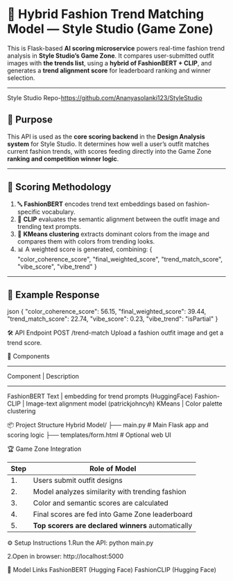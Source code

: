 # 👗 Hybrid Fashion Trend Matching Model — Style Studio (Game Zone)

This  is  Flask-based **AI scoring microservice** powers real-time fashion trend analysis in **Style Studio’s Game Zone**. It compares user-submitted outfit images with **the trends list**, using a **hybrid of FashionBERT + CLIP**, and generates a **trend alignment score** for leaderboard ranking and winner selection.

---
Style Studio Repo-https://github.com/Ananyasolanki123/StyleStudio

## 🎯 Purpose

This API is used as the **core scoring backend** in the **Design Analysis system** for Style Studio. It determines how well a user’s outfit matches current fashion trends, with scores feeding directly into the Game Zone **ranking and competition winner logic**.

---

## 🧠 Scoring Methodology

1. 🔤 **FashionBERT** encodes trend text embeddings based on fashion-specific vocabulary.
2. 🧠 **CLIP** evaluates the semantic alignment between the outfit image and trending text prompts.
3. 🎨 **KMeans clustering** extracts dominant colors from the image and compares them with colors from trending looks.
4. 📊 A weighted score is generated, combining:
   {
  "color_coherence_score",
  "final_weighted_score",
  "trend_match_score",
  "vibe_score",
  "vibe_trend"
}

---

## 🧪 Example Response

json
{
  "color_coherence_score": 56.15,
  "final_weighted_score": 39.44,
  "trend_match_score": 22.74,
  "vibe_score": 0.23,
  "vibe_trend": "isPartial"
}

🛠️ API Endpoint
POST /trend-match
Upload a fashion outfit image and get a trend score.

🧩 Components
- - - - - - - - - - - - - - - - - - - - - - - - - - - - - - - - - -
Component	         |    Description         
- - - - - - - - - - - - - - - - - - - - - - - - - - - - - - - - - -
FashionBERT	Text   |   embedding for trend prompts (HuggingFace)
Fashion-CLIP	     |   Image-text alignment model (patrickjohncyh)
KMeans	           |   Color palette clustering


📦 Project Structure 
Hybrid Model/
├── main.py                  # Main Flask app and scoring logic
├── templates/form.html      # Optional web UI

🏆 Game Zone Integration

| Step | Role of Model                                      |
| ---- | -------------------------------------------------- |
| 1.   | Users submit outfit designs                        |
| 2.   | Model analyzes similarity with trending fashion    |
| 3.   | Color and semantic scores are calculated           |
| 4.   | Final scores are fed into Game Zone leaderboard    |
| 5.   | **Top scorers are declared winners** automatically |

⚙️ Setup Instructions
1.Run the API:
python main.py

2.Open in browser:
http://localhost:5000


🤖 Model Links
FashionBERT (Hugging Face)
FashionCLIP (Hugging Face)


